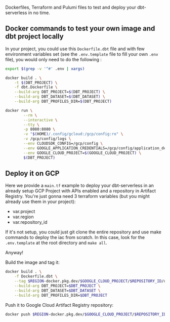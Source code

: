 Dockerfiles, Terraform and Pulumi files to test and deploy your dbt-serverless in no time.

## Docker commands to test your own image and dbt project locally

In your project, you could use this `Dockerfile.dbt` file and with few environment variables set (see the `.env.template` file to fill your own `.env` file), you would only need to do the following :

```bash
export $(grep -v '^#' .env | xargs)
```

```bash
docker build . \
    -t $(DBT_PROJECT) \
    -f dbt.Dockerfile \
    --build-arg DBT_PROJECT=$(DBT_PROJECT) \
    --build-arg DBT_DATASET=$(DBT_DATASET) \
    --build-arg DBT_PROFILES_DIR=$(DBT_PROJECT)
```

```bash
docker run \
		--rm \
		--interactive \
		--tty \
		-p 8080:8080 \
		-v "$(HOME)/.config/gcloud:/gcp/config:ro" \
		-v /gcp/config/logs \
		--env CLOUDSDK_CONFIG=/gcp/config \
		--env GOOGLE_APPLICATION_CREDENTIALS=/gcp/config/application_default_credentials.json \
		--env GOOGLE_CLOUD_PROJECT=$(GOOGLE_CLOUD_PROJECT) \
		$(DBT_PROJECT)
```

## Deploy it on GCP

Here we provide a `main.tf` example to deploy your dbt-serverless in an already setup GCP Project with APIs enabled and a repository in Artifact Registry. You're just gonna need 3 terraform variables (but you might already use them in your project):
- var.project
- var.region
- var.repository_id

If it's not setup, you could just git clone the entire repository and use make commands to deploy the iac from scratch. In this case, look for the `.env.template` at the root directory and `make all`.

Anyway!

Build the image and tag it:

```bash
docker build . \
    -f Dockerfile.dbt \
    --tag $REGION-docker.pkg.dev/$GOOGLE_CLOUD_PROJECT/$REPOSITORY_ID/dbt-serverless:latest \
    --build-arg DBT_PROJECT=$DBT_PROJECT \
    --build-arg DBT_DATASET=$DBT_DATASET \
    --build-arg DBT_PROFILES_DIR=$DBT_PROJECT
```

Push it to Google Cloud Artifact Registry repository:

```bash
docker push $REGION-docker.pkg.dev/$GOOGLE_CLOUD_PROJECT/$REPOSITORY_ID/dbt-serverless:latest
```
